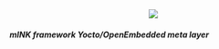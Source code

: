 <div align="center"><img src="http://139.162.200.34/mink.png"></div>

##### *mINK framework Yocto/OpenEmbedded meta layer*
